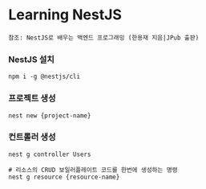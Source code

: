 # Learning NestJS
    참조: NestJS로 배우는 백엔드 프로그래밍 (한용재 지음|JPub 출판)

### NestJS 설치
```shell
npm i -g @nestjs/cli
```

### 프로젝트 생성
```shell
nest new {project-name}
```

### 컨트롤러 생성
```shell
nest g controller Users

# 리소스의 CRUD 보일러플레이트 코드를 한번에 생성하는 명령
nest g resource {resource-name}
```
